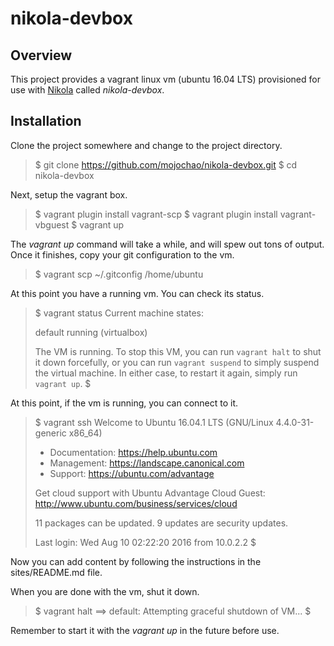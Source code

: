 # nikola-devbox

## Overview

This project provides a vagrant linux vm (ubuntu 16.04 LTS) provisioned
for use with [Nikola](https://getnikola.com/) called *nikola-devbox*.

## Installation

Clone the project somewhere and change to the project directory.

> $ git clone https://github.com/mojochao/nikola-devbox.git
> $ cd nikola-devbox

Next, setup the vagrant box.

> $ vagrant plugin install vagrant-scp
> $ vagrant plugin install vagrant-vbguest
> $ vagrant up

The *vagrant up* command will take a while, and will spew out tons of
output.  Once it finishes, copy your git configuration to the vm.

> $ vagrant scp ~/.gitconfig /home/ubuntu

At this point you have a running vm.  You can check its status.

> $ vagrant status
> Current machine states:
> 
> default                   running (virtualbox)
> 
> The VM is running. To stop this VM, you can run `vagrant halt` to
> shut it down forcefully, or you can run `vagrant suspend` to simply
> suspend the virtual machine. In either case, to restart it again,
> simply run `vagrant up`.
> $

At this point, if the vm is running, you can connect to it.

> $ vagrant ssh
> Welcome to Ubuntu 16.04.1 LTS (GNU/Linux 4.4.0-31-generic x86_64)
> 
>  * Documentation:  https://help.ubuntu.com
>  * Management:     https://landscape.canonical.com
>  * Support:        https://ubuntu.com/advantage
> 
>   Get cloud support with Ubuntu Advantage Cloud Guest:
>     http://www.ubuntu.com/business/services/cloud
> 
> 11 packages can be updated.
> 9 updates are security updates.
> 
> 
> Last login: Wed Aug 10 02:22:20 2016 from 10.0.2.2
> $ 

Now you can add content by following the instructions in the
sites/README.md file.

When you are done with the vm, shut it down.

> $ vagrant halt
> ==> default: Attempting graceful shutdown of VM...
> $

Remember to start it with the *vagrant up* in the future before use.
